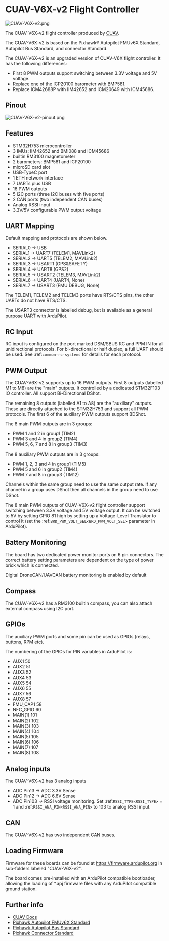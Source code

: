 # CUAV-V6X-v2 Flight Controller

![CUAV-V6X-v2.png](CUAV-V6X-v2.png)

The CUAV-V6X-v2 flight controller produced by [CUAV](https://www.cuav.net).

The CUAV-V6X-v2 is based on the Pixhawk​​® Autopilot FMUv6X Standard, Autopilot Bus Standard, and connector Standard.

The CUAV-V6X-v2 is an upgraded version of CUAV-V6X flight controller. It has the following differences:

- First 8 PWM outputs support switching between 3.3V voltage and 5V voltage.
- Replace one of the ICP20100 barometer with BMP581.
- Replace ICM42688P with IIM42652 and ICM20649 with ICM45686.

## Pinout

![CUAV-V6X-v2-pinout.png](CUAV-V6X-v2-pinout.png)

## Features

- STM32H753 microcontroller
- 3 IMUs: IIM42652 and BMI088 and ICM45686
- builtin RM3100 magnetometer
- 2 barometers: BMP581 and ICP20100
- microSD card slot
- USB-TypeC port
- 1 ETH network interface
- 7 UARTs plus USB
- 16 PWM outputs
- 5 I2C ports (three I2C buses with five ports)
- 2 CAN ports (two independent CAN buses)
- Analog RSSI input
- 3.3V/5V configurable PWM output voltage

## UART Mapping

Default mapping and protocols are shown below.

- SERIAL0 -> USB
- SERIAL1 -> UART7 (TELEM1, MAVLink2)
- SERIAL2 -> UART5 (TELEM2, MAVLink2)
- SERIAL3 -> USART1 (GPS&SAFETY)
- SERIAL4 -> UART8 (GPS2)
- SERIAL5 -> USART2 (TELEM3, MAVLink2)
- SERIAL6 -> UART4 (UART4, None)
- SERIAL7 -> USART3 (FMU DEBUG, None)

The TELEM1, TELEM2 and TELEM3 ports have RTS/CTS pins, the other UARTs do not
have RTS/CTS.

The USART3 connector is labelled debug, but is available as a general purpose UART with ArduPilot.

## RC Input

RC input is configured on the port marked DSM/SBUS RC and PPM IN for all unidirectional protocols. For bi-directional or half duplex, a full UART should be used. See :ref:`common-rc-systems` for details for each protocol.

## PWM Output

The CUAV-V6X-v2 supports up to 16 PWM outputs. First 8 outputs (labelled M1 to M8) are the "main" outputs. It controlled by a dedicated STM32F103 IO controller. All support Bi-Directional DShot.

The remaining 8 outputs (labelled A1 to A8) are the "auxiliary" outputs. These are directly attached to the STM32H753 and support all PWM protocols. The first 6 of the auxiliary PWM outputs support BDShot.

The 8 main PWM outputs are in 3 groups:

 - PWM 1 and 2 in group1 (TIM2)
 - PWM 3 and 4 in group2 (TIM4)
 - PWM 5, 6, 7 and 8 in group3 (TIM3)

The 8 auxiliary PWM outputs are in 3 groups:

- PWM 1, 2, 3 and 4 in group1 (TIM5)
- PWM 5 and 6 in group2 (TIM4)
- PWM 7 and 8 in group3 (TIM12)

Channels within the same group need to use the same output rate. If any channel in a group uses DShot then all channels in the group need to use DShot.

The 8 main PWM outputs of CUAV-V6X-v2 flight controller support switching between 3.3V voltage and 5V voltage output. It can be switched to 5V by setting GPIO 81 high by setting up a Voltage-Level Translator to control it (set the :ref:`BRD_PWM_VOLT_SEL<BRD_PWM_VOLT_SEL>` parameter in ArduPilot).

## Battery Monitoring

The board has two dedicated power monitor ports on 6 pin connectors. The correct battery setting parameters are dependent on the type of power brick which is connected.

Digital DroneCAN/UAVCAN battery monitoring is enabled by default

## Compass

The CUAV-V6X-v2 has a RM3100 builtin compass, you can also attach external compass using I2C port.

## GPIOs

The auxiliary PWM ports and some pin can be used as GPIOs (relays, buttons, RPM etc). 

The numbering of the GPIOs for PIN variables in ArduPilot is:

- AUX1 50
- AUX2 51
- AUX3 52
- AUX4 53
- AUX5 54
- AUX6 55
- AUX7 56
- AUX8 57
- FMU_CAP1 58
- NFC_GPIO 60
- MAIN(1) 101
- MAIN(2) 102
- MAIN(3) 103
- MAIN(4) 104
- MAIN(5) 105
- MAIN(6) 106
- MAIN(7) 107
- MAIN(8) 108

## Analog inputs

The CUAV-V6X-v2 has 3 analog inputs

- ADC Pin13 -> ADC 3.3V Sense
- ADC Pin12 -> ADC 6.6V Sense
- ADC Pin103 -> RSSI voltage monitoring. Set :ref:`RSSI_TYPE<RSSI_TYPE>` = 1 and :ref:`RSSI_ANA_PIN<RSSI_ANA_PIN>` to 103 to analog RSSI input.

## CAN

The CUAV-V6X-v2 has two independent CAN buses.

## Loading Firmware

Firmware for these boards can be found at https://firmware.ardupilot.org in sub-folders labeled "CUAV-V6X-v2".

The board comes pre-installed with an ArduPilot compatible bootloader, allowing the loading of \*.apj firmware files with any ArduPilot compatible ground station.

## Further info

- [CUAV Docs](https://doc.cuav.net/)
- [Pixhawk Autopilot FMUv6X Standard](https://github.com/pixhawk/Pixhawk-Standards/blob/master/DS-012%20Pixhawk%20Autopilot%20v6X%20Standard.pdf)
- [Pixhawk Autopilot Bus Standard](https://github.com/pixhawk/Pixhawk-Standards/blob/master/DS-010%20Pixhawk%20Autopilot%20Bus%20Standard.pdf)
- [Pixhawk Connector Standard](https://github.com/pixhawk/Pixhawk-Standards/blob/master/DS-009%20Pixhawk%20Connector%20Standard.pdf)
